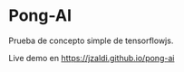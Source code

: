 # Pong-AI

Prueba de concepto simple de tensorflowjs.

Live demo en https://jzaldi.github.io/pong-ai
